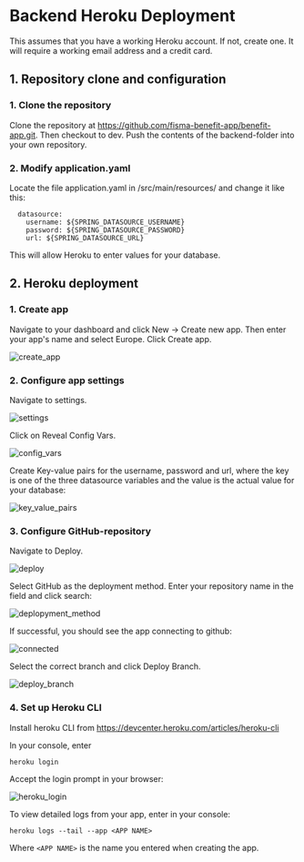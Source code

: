 # Backend Heroku Deployment

This assumes that you have a working Heroku account. If not, create one. It will require a working email address and a credit card.

## 1. Repository clone and configuration

### 1. Clone the repository

Clone the repository at https://github.com/fisma-benefit-app/benefit-app.git. Then checkout to dev. Push the contents of the backend-folder into your own repository.

### 2. Modify application.yaml

Locate the file application.yaml in /src/main/resources/ and change it like this:

```
  datasource:
    username: ${SPRING_DATASOURCE_USERNAME}
    password: ${SPRING_DATASOURCE_PASSWORD}
    url: ${SPRING_DATASOURCE_URL}
```

This will allow Heroku to enter values for your database.

## 2. Heroku deployment

### 1. Create app

Navigate to your dashboard and click New -> Create new app.
Then enter your app's name and select Europe. Click Create app.

![create_app](https://github.com/user-attachments/assets/488a00e8-afd2-4e81-b447-d8cb1a0ab2f4)

### 2. Configure app settings

Navigate to settings.

![settings](https://github.com/user-attachments/assets/f691c7cd-d5db-4053-b6ca-c7e71a5f53e9)

Click on Reveal Config Vars.

![config_vars](https://github.com/user-attachments/assets/c2f02485-8848-4cc8-a8bd-bba06ce1ba50)

Create Key-value pairs for the username, password and url, where the key is one of the three datasource variables and the value is the actual value for your database:

![key_value_pairs](https://github.com/user-attachments/assets/6abddcfb-a45a-4786-bd33-66d39061d1c7)


### 3. Configure GitHub-repository

Navigate to Deploy.

![deploy](https://github.com/user-attachments/assets/be709d52-c8dc-4aea-8f89-cb09398cbf54)

Select GitHub as the deployment method.
Enter your repository name in the field and click search:

![deplopyment_method](https://github.com/user-attachments/assets/87301025-fe9b-4633-be82-2135a8b2276b)


If successful, you should see the app connecting to github:

![connected](https://github.com/user-attachments/assets/8dfc8207-ba6d-4ec2-8855-be8014b69346)

Select the correct branch and click Deploy Branch.

![deploy_branch](https://github.com/user-attachments/assets/e0c7c4aa-78d8-4d2e-8fdf-3c8d3ab6f543)

### 4. Set up Heroku CLI

Install heroku CLI from https://devcenter.heroku.com/articles/heroku-cli

In your console, enter 

```
heroku login
```

Accept the login prompt in your browser:

![heroku_login](https://github.com/user-attachments/assets/c821ff72-7371-4dcb-92db-f140d1df1904)

To view detailed logs from your app, enter in your console:
```
heroku logs --tail --app <APP NAME>
```

Where `<APP NAME>` is the name you entered when creating the app.

